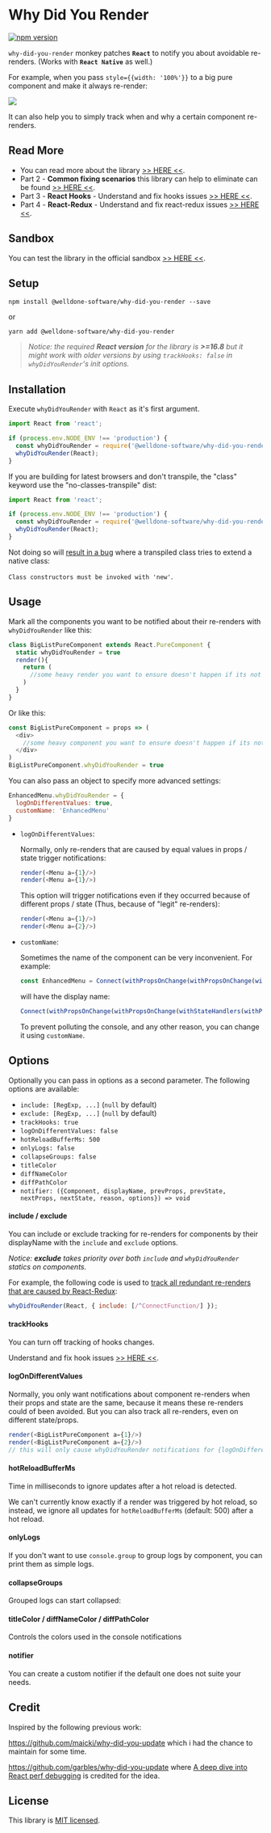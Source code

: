 # Why Did You Render

[![npm version](https://badge.fury.io/js/%40welldone-software%2Fwhy-did-you-render.svg)](https://badge.fury.io/js/%40welldone-software%2Fwhy-did-you-render)

`why-did-you-render` monkey patches **`React`** to notify you about avoidable re-renders. (Works with **`React Native`** as well.)

For example, when you pass `style={{width: '100%'}}` to a big pure component and make it always re-render:

![](https://raw.githubusercontent.com/welldone-software/why-did-you-render/master/demo-image.png)

It can also help you to simply track when and why a certain component re-renders.

## Read More
* You can read more about the library [>> HERE <<](http://bit.ly/wdyr1).
* Part 2 - **Common fixing scenarios** this library can help to eliminate can be found [>> HERE <<](http://bit.ly/wdyr02).
* Part 3 - **React Hooks** - Understand and fix hooks issues [>> HERE <<](http://bit.ly/wdyr3).
* Part 4 - **React-Redux** - Understand and fix react-redux issues [>> HERE <<](http://bit.ly/wdyr04).

## Sandbox
You can test the library in the official sandbox [>> HERE <<](http://bit.ly/wdyr-sb).

## Setup
```
npm install @welldone-software/why-did-you-render --save
```
or
```
yarn add @welldone-software/why-did-you-render
```

> *Notice: the required **React version** for the library is **>=16.8** but it might work with older versions by using `trackHooks: false` in `whyDidYouRender`'s init options.*

## Installation
Execute `whyDidYouRender` with `React` as it's first argument.

```js
import React from 'react';

if (process.env.NODE_ENV !== 'production') {
  const whyDidYouRender = require('@welldone-software/why-did-you-render');
  whyDidYouRender(React);
}
```

If you are building for latest browsers and don't transpile, the "class" keyword use the "no-classes-transpile" dist:
```js
import React from 'react';

if (process.env.NODE_ENV !== 'production') {
  const whyDidYouRender = require('@welldone-software/why-did-you-render/dist/no-classes-transpile/umd/whyDidYouRender.min.js');
  whyDidYouRender(React);
}
```
Not doing so will [result in a bug](https://github.com/welldone-software/why-did-you-render/issues/5)
where a transpiled class tries to extend a native class:

`Class constructors must be invoked with 'new'`.

## Usage
Mark all the components you want to be notified about their re-renders with `whyDidYouRender` like this:

```js
class BigListPureComponent extends React.PureComponent {
  static whyDidYouRender = true
  render(){
    return (
      //some heavy render you want to ensure doesn't happen if its not neceserry
    )
  }
}
```

Or like this:

```js
const BigListPureComponent = props => (
  <div>
    //some heavy component you want to ensure doesn't happen if its not neceserry
  </div>
)
BigListPureComponent.whyDidYouRender = true
```

You can also pass an object to specify more advanced settings:

```js
EnhancedMenu.whyDidYouRender = {
  logOnDifferentValues: true,
  customName: 'EnhancedMenu'
}
```

- `logOnDifferentValues`:

  Normally, only re-renders that are caused by equal values in props / state trigger notifications:
  ```js
  render(<Menu a={1}/>)
  render(<Menu a={1}/>)
  ```
  This option will trigger notifications even if they occurred because of different props / state (Thus, because of "legit" re-renders):
  ```js
  render(<Menu a={1}/>)
  render(<Menu a={2}/>)
  ```

- `customName`:

  Sometimes the name of the component can be very inconvenient. For example:

  ```js
  const EnhancedMenu = Connect(withPropsOnChange(withPropsOnChange(withStateHandlers(withPropsOnChange(withState(withPropsOnChange(lifecycle(withPropsOnChange(withPropsOnChange(onlyUpdateForKeys(LoadNamespace(Connect(withState(withState(withPropsOnChange(lifecycle(withPropsOnChange(withHandlers(withHandlers(withHandlers(withHandlers(Connect(lifecycle(Menu))))))))))))))))))))))))
  ```

  will have the display name:

  ```js
  Connect(withPropsOnChange(withPropsOnChange(withStateHandlers(withPropsOnChange(withState(withPropsOnChange(lifecycle(withPropsOnChange(withPropsOnChange(onlyUpdateForKeys(LoadNamespace(Connect(withState(withState(withPropsOnChange(lifecycle(withPropsOnChange(withHandlers(withHandlers(withHandlers(withHandlers(Connect(lifecycle(Menu))))))))))))))))))))))))
  ```

  To prevent polluting the console, and any other reason, you can change it using `customName`.

## Options
Optionally you can pass in options as a second parameter. The following options are available:
- `include: [RegExp, ...]` (`null` by default)
- `exclude: [RegExp, ...]` (`null` by default)
- `trackHooks: true`
- `logOnDifferentValues: false`
- `hotReloadBufferMs: 500`
- `onlyLogs: false`
- `collapseGroups: false`
- `titleColor`
- `diffNameColor`
- `diffPathColor`
- `notifier: ({Component, displayName, prevProps, prevState, nextProps, nextState, reason, options}) => void`

#### include / exclude
You can include or exclude tracking for re-renders for components
by their displayName with the `include` and `exclude` options.

*Notice: **exclude** takes priority over both `include` and `whyDidYouRender` statics on components.*

For example, the following code is used to [track all redundant re-renders that are caused by React-Redux](http://bit.ly/wdyr04):
```js
whyDidYouRender(React, { include: [/^ConnectFunction/] });
```

#### trackHooks
You can turn off tracking of hooks changes.

Understand and fix hook issues [>> HERE <<](http://bit.ly/wdyr3).

#### logOnDifferentValues
Normally, you only want notifications about component re-renders when their props and state
are the same, because it means these re-renders could of been avoided. But you can also track
all re-renders, even on different state/props.

```js
render(<BigListPureComponent a={1}/>)
render(<BigListPureComponent a={2}/>)
// this will only cause whyDidYouRender notifications for {logOnDifferentValues: true}
```

#### hotReloadBufferMs
Time in milliseconds to ignore updates after a hot reload is detected.

We can't currently know exactly if a render was triggered by hot reload,
so instead, we ignore all updates for `hotReloadBufferMs` (default: 500) after a hot reload.

#### onlyLogs
If you don't want to use `console.group` to group logs by component, you can print them as simple logs.

#### collapseGroups
Grouped logs can start collapsed:

#### titleColor / diffNameColor / diffPathColor
Controls the colors used in the console notifications

#### notifier
You can create a custom notifier if the default one does not suite your needs.

## Credit

Inspired by the following previous work:

https://github.com/maicki/why-did-you-update which i had the chance to maintain for some time.

https://github.com/garbles/why-did-you-update where [A deep dive into React perf debugging](http://benchling.engineering/deep-dive-react-perf-debugging/) is credited for the idea.

## License

This library is [MIT licensed](./LICENSE).
